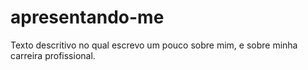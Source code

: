 # apresentando-me
Texto descritivo no qual escrevo um pouco sobre mim, e sobre minha carreira profissional.
